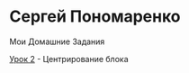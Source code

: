 # Сергей Пономаренко


Мои Домашние Задания


[Урок 2](http://SakshiGopalDas.github.io/Practic2/ "Центрирование") - Центрирование блока
